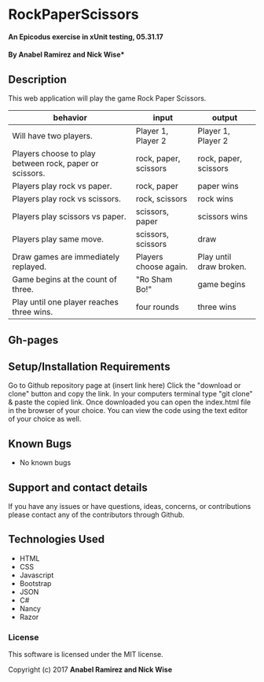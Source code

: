 # RockPaperScissors

#### An Epicodus exercise in xUnit testing, 05.31.17

#### **By Anabel Ramirez and Nick Wise***

## Description

This web application will play the game Rock Paper Scissors.

|  behavior | input  | output  |
|---|---|---|
| Will have two players. | Player 1, Player 2 | Player 1, Player 2 |
| Players choose to play between rock, paper or scissors. | rock, paper, scissors | rock, paper, scissors |
| Players play rock vs paper. | rock, paper | paper wins |
| Players play rock vs scissors. | rock, scissors | rock wins |
| Players play scissors vs paper. | scissors, paper | scissors wins |
| Players play same move. | scissors, scissors | draw |
| Draw games are immediately replayed. | Players choose again. | Play until draw broken. |
| Game begins at the count of three. | "Ro Sham Bo!" | game begins |
| Play until one player reaches three wins. | four rounds | three wins |


## Gh-pages

## Setup/Installation Requirements

Go to Github repository page at (insert link here)
Click the "download or clone" button and copy the link.
In your computers terminal type "git clone" & paste the copied link.
Once downloaded you can open the index.html file in the browser of your choice.
You can view the code using the text editor of your choice as well.

## Known Bugs

* No known bugs


## Support and contact details

If you have any issues or have questions, ideas, concerns, or contributions please contact any of the contributors through Github.

## Technologies Used

* HTML
* CSS
* Javascript
* Bootstrap
* JSON
* C#
* Nancy
* Razor

### License
This software is licensed under the MIT license.

Copyright (c) 2017 **Anabel Ramirez and Nick Wise**
